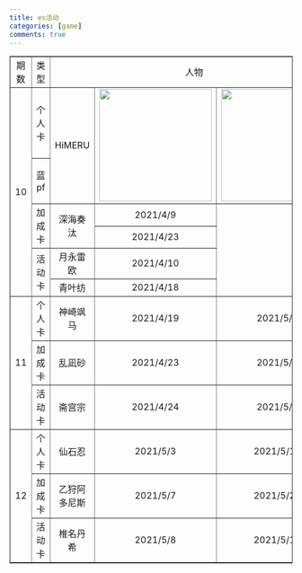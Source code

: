 ```yaml
---
title: es活动
categories: [game]
comments: true
---
```


<html>
	<head>
		<meta charset="utf-8">
		<title></title>
	</head>
	<body>
        <table border="1" style="text-align:center">
            <tr>
				<td>期数</td>
                <td>类型</td>
                <td colspan="3">人物</td>
                <td>时间</td>
            </tr>
            <tr>
				<td rowspan="6">10</td>
                <td rowspan=>个人卡</td>
                <td rowspan="2">HiMERU</td>
                <td rowspan="2"><img src="https://zxyfalcon.github.io/assets/img/himeru1.jpg" width="200px"></td>
                <td rowspan="2"><img src="https://zxyfalcon.github.io/assets/img/himeru2.jpg" width="200px"></td>
                <td>2021/4/5</td>
            </tr>
            <tr>
                <td rowspan>蓝pf</td>
                <td>2021/4/19</td>
            </tr>
            <tr>
                <td rowspan="2">加成卡</td>
                <td rowspan="2">深海奏汰</td>
                <td>2021/4/9</td>
            </tr>
            <tr>
                <td>2021/4/23</td>
            </tr>
            <tr>
                <td rowspan="2">活动卡</td>
                <td>月永雷欧</td>
                <td>2021/4/10</td>
            </tr>
            <tr>
                <td>青叶纺</td>
                <td>2021/4/18</td>
            </tr>
            <tr>
				<td rowspan="3">11</td>
                <td>个人卡</td>
                <td>神崎飒马</td>
                <td>2021/4/19</td>
                <td>2021/5/3</td>
            </tr>
            <tr>
                <td>加成卡</td>
                <td>乱凪砂</td>
                <td>2021/4/23</td>
                <td>2021/5/7</td>
            </tr>
            <tr>
                <td>活动卡</td>
                <td>斋宫宗</td>
                <td>2021/4/24</td>
                <td>2021/5/2</td>
            </tr>
            <tr>
				<td rowspan="3">12</td>
                <td>个人卡</td>
                <td>仙石忍</td>
                <td>2021/5/3</td>
                <td>2021/5/17</td>
            </tr>
            <tr>
                <td>加成卡</td>
                <td>乙狩阿多尼斯</td>
                <td>2021/5/7</td>
                <td>2021/5/21</td>
            </tr>
            <tr>
                <td>活动卡</td>
                <td>椎名丹希</td>
                <td>2021/5/8</td>
                <td>2021/5/16</td>
            </tr>
        </table>
	</body>
</html>
